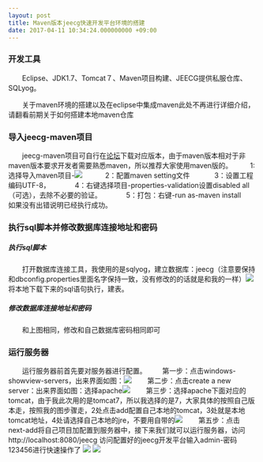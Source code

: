 ```yaml
---
layout: post
title: Maven版本jeecg快速开发平台环境的搭建
date: 2017-04-11 10:34:24.000000000 +09:00
---
```

### 开发工具

  　　Eclipse、JDK1.7、Tomcat７、Maven项目构建、JEECG提供私服仓库、SQLyog。

　　关于maven环境的搭建以及在eclipse中集成maven此处不再进行详细介绍，请翻看前期关于如何搭建本地maven仓库

### 导入jeecg-maven项目

　　jeecg-maven项目可自行在[论坛](http://www.jeecg.org/forum.php?mod=viewthread&tid=1229&extra=page%3D1)下载对应版本，由于maven版本相对于非maven版本要求开发者需要熟悉maven，所以推荐大家使用maven版的。
  　　 1:选择导入maven项目-![](http://i.imgur.com/78XgMsW.png)
 　　　2：配置maven setting文件​
　　　 3：设置工程编码UTF-8，
　　　 4：​右键选择项目-properties-validation设置disabled all （可选），去除不必要的验证。
　　　 5：打包：右键-run as-maven install  ​
　　　 如果没有出错说明已经执行成功。
### 执行sql脚本并修改数据库连接地址和密码
##### 执行sql脚本
　　打开数据库连接工具，我使用的是sqlyog，建立数据库：jeecg（注意要保持和dbconfig.properties里面名字保持一致，没有修改的的话就是和我的一样）![](http://i.imgur.com/cXVXPjV.png)
　　将本地下载下来的sql语句执行，建表。
##### 修改数据库连接地址和密码

　　和上图相同，修改和自己数据库密码相同即可

### 运行服务器
	
　　运行服务器前首先要对服务器进行配置。
　　第一步：点击windows-showview-servers，出来界面如图：![](http://i.imgur.com/JDfOTed.png)
　　第二步：点击create a new server：出来界面如图：选择apache![](http://i.imgur.com/n6vc62h.png)
　　第三步：选择apache下面对应的tomcat，由于我此次用的是tomcat7，所以我选择的是7，大家具体的按照自己版本走，按照我的图步骤走，2处点击add配置自己本地的tomcat，3处就是本地tomcat地址，4处请选择自己本地的jre，不要用自带的![](http://i.imgur.com/W8oe814.png)
　　第五步：点击next-add将自己项目加配置到服务器中，接下来我们就可以运行服务器，访问http://localhost:8080/jeecg 访问配置好的jeecg开发平台输入admin-密码123456进行快速操作了
		![](http://i.imgur.com/AjYMvyI.png) 
	 	![](http://i.imgur.com/C0Fd0By.png)